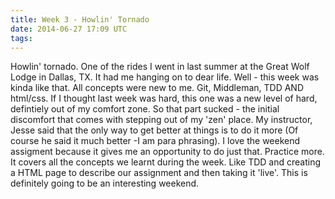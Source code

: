 ```yaml
---
title: Week 3 - Howlin' Tornado
date: 2014-06-27 17:09 UTC
tags:
---
```


Howlin' tornado. One of the rides I went in last summer at the Great Wolf
Lodge in Dallas, TX. It had me hanging on to dear life. Well - this week
was kinda like that. All concepts were new to me. Git, Middleman, TDD AND html/css.
If I thought last week was hard, this one was a new level of hard, defintiely
out of my comfort zone. So that part sucked - the initial discomfort that
comes with stepping out of my 'zen' place. My instructor, Jesse said that the
only way to get better at things is to do it more (Of course he said
it much better -I am para phrasing). I love the weekend assigment because it gives me an opportunity
to do just that. Practice more. It covers all the concepts we learnt during
the week. Like TDD and creating a HTML page to describe our
assignment and then taking it 'live'. This is definitely going to be an
interesting weekend.
